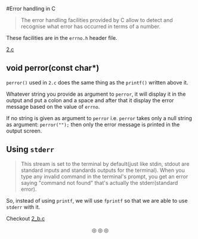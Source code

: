 #Error handling in C
>The error handling facilities provided by C allow to detect and recognise what error has occurred in terms of a number.

These facilities are in the `errno.h` header file.

[2.c](https://github.com/C0DER11101/GoingFurtherWithC/blob/MoreC/tests/2.c)

## void perror(const char*)

`perror()` used in `2.c` does the same thing as the `printf()` written above it.

Whatever string you provide as argument to `perror`, it will display it in the output and put a colon and a space and after that it display the error message based on the value of `errno`.

If no string is given as argument to `perror` i.e. `perror` takes only a null string as argument: `perror("");` then only the error message is printed in the output screen.

## Using `stderr`
>This stream is set to the terminal by default(just like stdin, stdout are standard inputs and standards outputs for the terminal). When you type any invalid command in the terminal's prompt, you get an error saying "command not found" that's actually the stderr(standard error).

So, instead of using `printf`, we will use `fprintf` so that we are able to use `stderr` with it.

Checkout [2_b.c](https://github.com/C0DER11101/GoingFurtherWithC/blob/MoreC/tests/2_b.c)

<p align="center">
&#9678; &#9678; &#9678;
</p>
